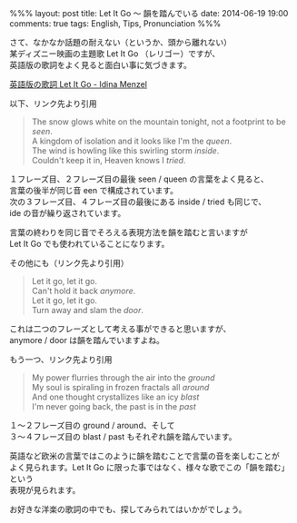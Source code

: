 %%%
layout: post
title: Let It Go 〜 韻を踏んでいる
date: 2014-06-19 19:00
comments: true
tags: English, Tips, Pronunciation
%%%

さて、なかなか話題の耐えない（というか、頭から離れない）<br />
某ディズニー映画の主題歌 Let It Go （レリゴー）ですが、<br />
英語版の歌詞をよく見ると面白い事に気づきます。

<a href="http://disney.wikia.com/wiki/Let_It_Go#Idina_Menzel.27s_Lyrics" target="_blank">英語版の歌詞 Let It Go - Idina Menzel</a>

以下、リンク先より引用

> The snow glows white on the mountain tonight,
> not a footprint to be _seen_.<br />
> A kingdom of isolation and it looks like I'm the _queen_.<br />
> The wind is howling like this swirling storm _inside_.<br />
> Couldn't keep it in, Heaven knows I _tried_.

１フレーズ目、２フレーズ目の最後 seen / queen の言葉をよく見ると、<br />
言葉の後半が同じ音 een で構成されています。<br />
次の３フレーズ目、４フレーズ目の最後にある inside / tried も同じで、<br />
ide の音が繰り返されています。

言葉の終わりを同じ音でそろえる表現方法を韻を踏むと言いますが<br />
Let It Go でも使われていることになります。

その他にも（リンク先より引用）

> Let it go, let it go.<br />
> Can't hold it back _anymore_.<br />
> Let it go, let it go.<br />
> Turn away and slam the _door_.

これは二つのフレーズとして考える事ができると思いますが、<br />
anymore / door は韻を踏んでいますよね。

もう一つ、リンク先より引用

> My power flurries through the air into the _ground_<br />
> My soul is spiraling in frozen fractals all _around_<br />
> And one thought crystallizes like an icy _blast_<br />
> I'm never going back, the past is in the _past_

１〜２フレーズ目の ground / around、そして<br />
３〜４フレーズ目の blast / past もそれぞれ韻を踏んでいます。

英語など欧米の言葉ではこのように韻を踏むことで言葉の音を楽しむことが<br />
よく見られます。Let It Go に限った事ではなく、様々な歌でこの「韻を踏む」という<br />
表現が見られます。

お好きな洋楽の歌詞の中でも、探してみられてはいかがでしょう。
